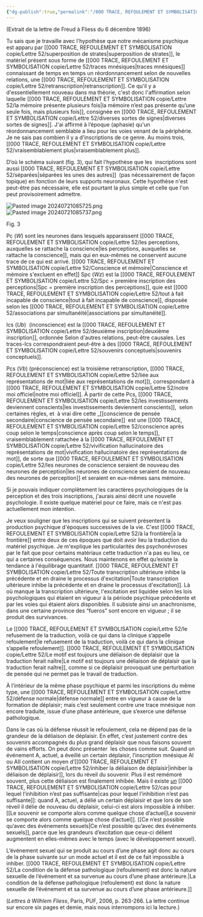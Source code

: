 ```yaml
---
{"dg-publish":true,"permalink":"/000 TRACE, REFOULEMENT ET SYMBOLISATION copie/Lettre 52/-EXTRAIT DE LA \"LETTRE 52\"/","created":"2024-07-20T09:12:54.704-04:00","updated":"2025-08-21T16:00:58.401-04:00"}
---
```



 (Extrait de la lettre de Freud à Fliess du 6 décembre 1896)

Tu sais que je travaille avec l'hypothèse que notre mécanisme psychique est apparu par [[000 TRACE, REFOULEMENT ET SYMBOLISATION copie/Lettre 52/superposition de strates\|superposition de strates]], le matériel présent sous forme de [[000 TRACE, REFOULEMENT ET SYMBOLISATION copie/Lettre 52/traces mnésiques\|traces mnésiques]] connaissant de temps en temps un réordonnancement selon de nouvelles relations, une [[000 TRACE, REFOULEMENT ET SYMBOLISATION copie/Lettre 52/retranscription\|retranscription]]. Ce qu'il y a d'essentiellement nouveau dans ma théorie, c'est donc l'affirmation selon laquelle [[000 TRACE, REFOULEMENT ET SYMBOLISATION copie/Lettre 52/la mémoire  présente plusieurs fois\|la mémoire n’est pas présente qu’une seule fois, mais plusieurs fois]], consignée en [[000 TRACE, REFOULEMENT ET SYMBOLISATION copie/Lettre 52/diverses sortes de signes\|diverses sortes de signes]]. J'ai affirmé à l’époque (aphasie) qu'un réordonnancement semblable a lieu pour les voies venant de la périphérie. Je ne sais pas combien il y a d'inscriptions de ce genre. Au moins trois, [[000 TRACE, REFOULEMENT ET SYMBOLISATION copie/Lettre 52/vraisemblablement plus\|vraisemblablement plus]].

D’où le schéma suivant (fig. 3), qui fait l'hypothèse que les  inscriptions sont aussi [[000 TRACE, REFOULEMENT ET SYMBOLISATION copie/Lettre 52/séparées\|séparées les unes des autres]]  (pas nécessairement de façon topique) en fonction de leurs supports neuronaux. Cette hypothèse n'est peut-être pas nécessaire, elle est pourtant la plus simple et celle que l'on peut provisoirement admettre.

![Pasted image 20240721085725.png](/img/user/000%20TRACE,%20REFOULEMENT%20ET%20SYMBOLISATION%20copie/Lettre%2052/Pasted%20image%2020240721085725.png)  
![Pasted image 20240721085737.png](/img/user/000%20TRACE,%20REFOULEMENT%20ET%20SYMBOLISATION%20copie/Lettre%2052/Pasted%20image%2020240721085737.png)

Fig. 3

Pc (_W_) sont les neurones dans lesquels apparaissent [[000 TRACE, REFOULEMENT ET SYMBOLISATION copie/Lettre 52/les perceptions, auxquelles se rattache la conscience\|les perceptions, auxquelles se rattache la conscience]], mais qui en eux-mêmes ne conservent aucune trace de ce qui est arrivé. [[000 TRACE, REFOULEMENT ET SYMBOLISATION copie/Lettre 52/Conscience et mémoire\|Conscience et mémoire s'excluent en effet]] Spc (_Wz_) est la [[000 TRACE, REFOULEMENT ET SYMBOLISATION copie/Lettre 52/Spc = première inscription des perceptions\|Spc = première inscription des perceptions]], quie est [[000 TRACE, REFOULEMENT ET SYMBOLISATION copie/Lettre 52/tout à fait incapable de conscience\|tout à fait incapable de conscience]], disposée selon les [[000 TRACE, REFOULEMENT ET SYMBOLISATION copie/Lettre 52/associations par simultanéité\|associations par simultanéité]]. 

Ics (_Ub_)  (inconscience) est la [[000 TRACE, REFOULEMENT ET SYMBOLISATION copie/Lettre 52/deuxième inscription\|deuxième inscription]], ordonnée Selon d'autres relations, peut-être causales. Les traces-Ics correspondraient peut-être à des [[000 TRACE, REFOULEMENT ET SYMBOLISATION copie/Lettre 52/souvenirs conceptuels\|souvenirs conceptuels]].

Pcs (_Vb_) (préconscience) est la troisième retranscription, [[000 TRACE, REFOULEMENT ET SYMBOLISATION copie/Lettre 52/liée aux représentations de mot\|liée aux représentations de mot]]), correspondant à [[000 TRACE, REFOULEMENT ET SYMBOLISATION copie/Lettre 52/notre moi officiel\|notre moi officiel]]. À partir de cette Pcs, [[000 TRACE, REFOULEMENT ET SYMBOLISATION copie/Lettre 52/les investissements deviennent conscients\|les investissements deviennent conscients]],  selon certaines règles, et  à vrai dire cette _[[conscience de pensée secondaire\|conscience de pensée secondaire]]  est une [[000 TRACE, REFOULEMENT ET SYMBOLISATION copie/Lettre 52/conscience après coup selon le temps\|conscience après coup selon le temps]], vraisemblablement rattachée à la [[000 TRACE, REFOULEMENT ET SYMBOLISATION copie/Lettre 52/vivification hallucinatoire des représentations de mot\|vivification hallucinatoire des représentations de mot]], de sorte que [[000 TRACE, REFOULEMENT ET SYMBOLISATION copie/Lettre 52/les neurones de conscience seraient de nouveau des neurones de perception\|les neurones de conscience seraient de nouveau des neurones de perception]] et seraient en eux-mêmes sans mémoire.

Si je pouvais indiquer complètement les caractères psychologiques de la perception et des trois inscriptions, j'aurais ainsi décrit une nouvelle psychologie. Il existe quelque matériel pour ce faire, mais ce n'est pas actuellement mon intention.

Je veux souligner que les inscriptions qui se suivent présentent la production psychique d'époques successives de la vie. C'est [[000 TRACE, REFOULEMENT ET SYMBOLISATION copie/Lettre 52/à la frontière\|à la frontière]] entre deux de ces époques que doit avoir lieu la traduction du matériel psychique. Je m'explique les particularités des psychoné́vroses par le fait que pour certains matériaux cette traduction n'a pas eu lieu, ce qui a certaines conséquences. Nous maintenons en effet qu’existe la tendance à l'équilibrage quantitatif. [[000 TRACE, REFOULEMENT ET SYMBOLISATION copie/Lettre 52/Toute transcription ultérieure inhibe la précédente et en draine le processus d'excitation\|Toute transcription ultérieure inhibe la précédente et en draine le processus d'excitation]]. Là où manque la transcription ultérieure, l'excitation est liquidée selon les lois psychologiques qui étaient en vigueur à la période psychique précédente et par les voies qui étaient alors disponibles. Il subsiste ainsi un anachronisme, dans une certaine province des “fueros” sont encore en vigueur ; il se produit des survivances.

Le [[000 TRACE, REFOULEMENT ET SYMBOLISATION copie/Lettre 52/le refusement de la traduction, voilà ce qui dans la clinique s’appelle refoulement\|le refusement de la traduction, voilà ce qui dans la clinique s’appelle refoulement]]. [[000 TRACE, REFOULEMENT ET SYMBOLISATION copie/Lettre 52/Le motif est toujours une déliaison de déplaisir que la traduction ferait naître\|Le motif est toujours une déliaison de déplaisir que la traduction ferait naître]], comme si ce déplaisir provoquait une perturbation de pensée qui ne permet pas le travail de traduction.

À l’intérieur de la même phase psychique et parmi les inscriptions du même type, une [[000 TRACE, REFOULEMENT ET SYMBOLISATION copie/Lettre 52/défense normale\|défense normale]] entre en vigueur à cause de la formation de déplaisir; mais c’est seulement contre une trace mnésique non encore traduite, issue d’une phase antérieure, que s’exerce une défense pathologique.

Dans le cas où la défense réussit le refoulement, cela ne dépend pas de la grandeur de la déliaison de déplaisir. En effet, c’est justement contre des souvenirs accompagnés du plus grand déplaisir que nous faisons souvent de vains efforts. On peut donc présenter  les choses comme suit. Quand un événement A, actuel, a éveillé un certain déplaisir, l’inscription mnésique AI ou AII contient un moyen d’[[000 TRACE, REFOULEMENT ET SYMBOLISATION copie/Lettre 52/inhiber la déliaison de déplaisir\|inhiber la déliaison de déplaisir]], lors du réveil du souvenir. Plus il est remémoré souvent, plus cette déliaison est finalement inhibée. Mais il existe _[un](brain://4LlZkB4-B0GZzxb6gmJ-vw/UnCasPourLequelLinhibitionNestPasSuffisante)_ [[000 TRACE, REFOULEMENT ET SYMBOLISATION copie/Lettre 52/cas pour lequel l’inhibition n’est pas suffisante\|cas pour lequel l’inhibition n’est pas suffisante]]: quand A, actuel, a délié un certain déplaisir et que lors de son réveil il délie de nouveau du déplaisir, celui-ci est alors impossible à inhiber. [[Le souvenir se comporte alors comme quelque chose d’actuel\|Le souvenir se comporte alors comme quelque chose d’actuel]]. [[Ce     n’est possible qu’avec des événements sexuels\|Ce     n’est possible qu’avec des événements sexuels]], parce que les grandeurs d’excitation que ceux-ci délient augmentent en elles-mêmes avec le temps (avec le développement sexuel).

L’événement sexuel qui se produit au cours d’une phase agit donc au cours de la phase suivante sur un mode actuel et il est de ce fait impossible à inhiber. [[000 TRACE, REFOULEMENT ET SYMBOLISATION copie/Lettre 52/La condition de la défense pathologique (refoulement) est donc la nature sexuelle de l’événement et sa survenue au cours d’une phase antérieure.\|La condition de la défense pathologique (refoulement) est donc la nature sexuelle de l’événement et sa survenue au cours d’une phase antérieure.]]

(_Lettres à Wilhlem Fliess_, Paris, PUF, 2006, p. 263-266. La lettre continue sur encore six pages et demie, mais nous interrompons ici la lecture.)